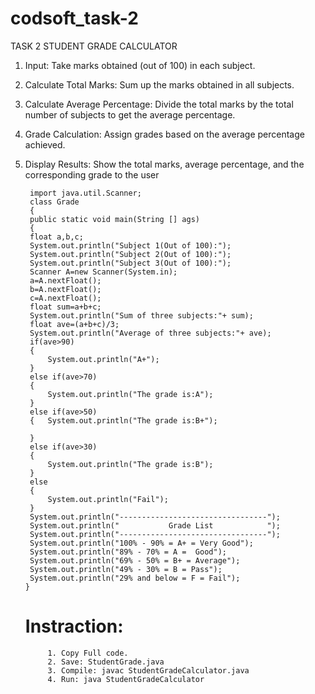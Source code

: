 # codsoft_task-2

TASK 2
STUDENT GRADE CALCULATOR
1. Input: Take marks obtained (out of 100) in each subject.
2. Calculate Total Marks: Sum up the marks obtained in all subjects.
3. Calculate Average Percentage: Divide the total marks by the total number of subjects to get the average percentage.
4. Grade Calculation: Assign grades based on the average percentage achieved.
5. Display Results: Show the total marks, average percentage, and the corresponding grade to the user

		import java.util.Scanner;
		class Grade
		{
    	public static void main(String [] ags)
    	{
        float a,b,c;
        System.out.println("Subject 1(Out of 100):");
        System.out.println("Subject 2(Out of 100):");
        System.out.println("Subject 3(Out of 100):");
        Scanner A=new Scanner(System.in);
        a=A.nextFloat();
        b=A.nextFloat();
        c=A.nextFloat();
        float sum=a+b+c;
        System.out.println("Sum of three subjects:"+ sum);
        float ave=(a+b+c)/3;
        System.out.println("Average of three subjects:"+ ave);
        if(ave>90)
        {
            System.out.println("A+");
        }
        else if(ave>70)
        {
            System.out.println("The grade is:A");
        }
        else if(ave>50)
        {   System.out.println("The grade is:B+");
            
        }
        else if(ave>30)
        {
            System.out.println("The grade is:B");
        }
        else
        {
            System.out.println("Fail");
        }
        System.out.println("---------------------------------");
        System.out.println("           Grade List            ");
        System.out.println("---------------------------------");
        System.out.println("100% - 90% = A+ = Very Good");
        System.out.println("89% - 70% = A =  Good");
        System.out.println("69% - 50% = B+ = Average");
        System.out.println("49% - 30% = B = Pass");
        System.out.println("29% and below = F = Fail");
       }

	# Instraction:

			1. Copy Full code.
			2. Save: StudentGrade.java
			3. Compile: javac StudentGradeCalculator.java
			4. Run: java StudentGradeCalculator
